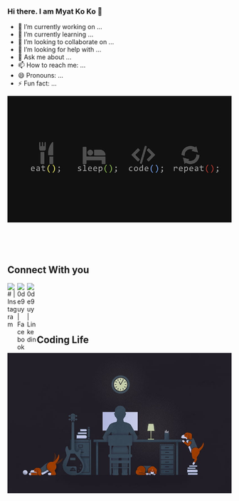 ### Hi there. I am Myat Ko Ko 👋

- 🔭 I’m currently working on ...
- 🌱 I’m currently learning ...
- 👯 I’m looking to collaborate on ...
- 🤔 I’m looking for help with ...
- 💬 Ask me about ...
- 📫 How to reach me: ...
- 😄 Pronouns: ...
- ⚡ Fun fact: ...

<p style="width:100%; height: 300px;">
  <img src="technology-code-programming-programmer.jpg" style="object-fit: cover;" alt="Programmer Life's without she" />
</p>
<br/>
<br/>

## Connect With you

[<img align="left" alt="# | Instagram" width="22px" src="https://cdn.jsdelivr.net/npm/simple-icons@v3/icons/instagram.svg" />][instagram]
[<img align="left" alt="0de9uy | Facebook" width="22px" src="https://cdn.jsdelivr.net/npm/simple-icons@v3/icons/facebook.svg" />][facebook]
[<img align="left" alt="0de9uy | Linkedin" width="22px" src="https://cdn.jsdelivr.net/npm/simple-icons@v3/icons/facebook.svg" />][linkedin]

<br/><br/><br/><br/><br/>

## Coding Life

<p style="width:100%; height: 300px;">
  <img src="lance-concept-night-work-home-woker-working-at-night-programmer.jpg" style="object-fit: cover;" alt="Programmer Life's without she" />
</p>


[facebook]: https://facebook.com/0de9uy
[instagram]: https://instagram.com/
[linkedin]: https://linkedin.com/in/
